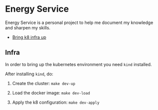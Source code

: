 # Energy Service

Energy Service is a personal project to help me document my knowledge and sharpen my skills.

- [Bring k8 infra up](#Infra)

## Infra

In order to bring up the kubernetes environment you need `kind` installed.

After installing `kind`, do:

1. Create the cluster:
`make dev-up`

2. Load the docker image:
`make dev-load`

3. Apply the k8 configuration:
`make dev-apply`